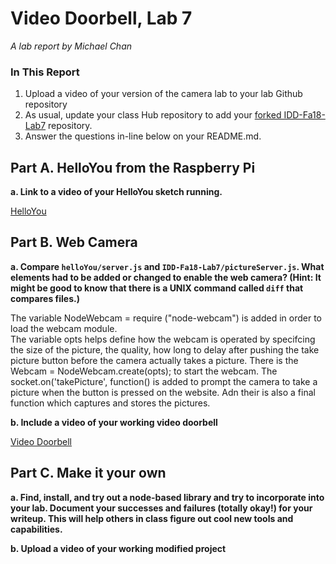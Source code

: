 # Video Doorbell, Lab 7

*A lab report by Michael Chan*

### In This Report

1. Upload a video of your version of the camera lab to your lab Github repository
1. As usual, update your class Hub repository to add your [forked IDD-Fa18-Lab7](/FAR-Lab/IDD-Fa18-Lab7) repository.
1. Answer the questions in-line below on your README.md.

## Part A. HelloYou from the Raspberry Pi

**a. Link to a video of your HelloYou sketch running.**

[HelloYou](https://youtu.be/XgwcEyXctdU)

## Part B. Web Camera

**a. Compare `helloYou/server.js` and `IDD-Fa18-Lab7/pictureServer.js`. What elements had to be added or changed to enable the web camera? (Hint: It might be good to know that there is a UNIX command called `diff` that compares files.)**

The variable NodeWebcam = require ("node-webcam") is added in order to load the webcam module.  
The variable opts helps define how the webcam is operated by specifcing the size of the picture, the quality, how long to delay after pushing the take picture button before the camera actually takes a picture. 
There is the Webcam = NodeWebcam.create(opts); to start the webcam.
The socket.on('takePicture', function() is added to prompt the camera to take a picture when the button is pressed on the website.  Adn their is also a final function which captures and stores the pictures.  

**b. Include a video of your working video doorbell**

[Video Doorbell](https://youtu.be/cfh9vJgfEww)

## Part C. Make it your own

**a. Find, install, and try out a node-based library and try to incorporate into your lab. Document your successes and failures (totally okay!) for your writeup. This will help others in class figure out cool new tools and capabilities.**

**b. Upload a video of your working modified project**

